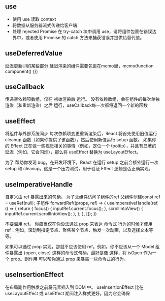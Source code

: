 ## use
- 使用 use 读取 context
- 将数据从服务器流式传递给客户端
- 处理 rejected Promise
在 try-catch 块中调用 use，请将组件包裹在错误边界中，或者使用 Promise 的 catch 方法来捕获错误并提供给替代值。

## useDeferredValue
延迟更新UI的某些部分
延迟渲染的组件需要包裹在memo里，memo(function component() {})

## useCallback
传递空依赖项数组，仅在 初始渲染后 运行。
没有依赖数组，会在组件的每次单独渲染（和重新渲染）之后 运行，useCallback每一次都将返回一个新的函数

## useEffect
将组件与外部系统同步
每次依赖项变更重新渲染后，React 将首先使用旧值运行 cleanup 函数（如果你提供了该函数），然后使用新值运行 setup 函数。
如果你的 Effect 正在做一些视觉相关的事情（例如，定位一个 tooltip），并且有显著的延迟（例如，它会闪烁），那么将 useEffect 替换为 useLayoutEffect。

为了 帮助你发现 bug，在开发环境下，React 在运行 setup 之前会额外运行一次setup 和 cleanup。这是一个压力测试，用于验证 Effect 逻辑是否正确实现。

## useImperativeHandle
自定义由 ref 暴露出来的句柄。
为了父组件访问子组件的ref
父组件创建const ref = useRef(null);
子组件 forwardRef((props, ref) => {
    useImperativeHandle(ref, () => {
    return {
      focus() {
        inputRef.current.focus();
      },
      scrollIntoView() {
        inputRef.current.scrollIntoView();
      },
    };
  }, []);
})

不要滥用 ref。 你应当仅在你没法通过 prop 来表达 命令式 行为的时候才使用 ref：例如，滚动到指定节点、聚焦某个节点、触发一次动画，以及选择文本等等。

如果可以通过 prop 实现，那就不应该使用 ref。例如，你不应该从一个 Model 组件暴露出 {open, close} 这样的命令式句柄，最好是像 <Modal isOpen={isOpen} /> 这样，将 isOpen 作为一个 prop。副作用 可以帮你通过 prop 来暴露一些命令式的行为。



## useInsertionEffect
在布局副作用触发之前将元素插入到 DOM 中。
useInsertionEffect 比在 useLayoutEffect 或 useEffect 期间注入样式更好。因为它会确保 <style> 标签在其它 Effect 运行前被注入。否则，正常的 Effect 中的布局计算将由于过时的样式而出错。
if (typeof window === 'undefined') {
  collectedRulesSet.add(rule);
}
## useLayoutEffect
useLayoutEffect 可能会影响性能。尽可能使用 useEffect。
useLayoutEffect 是 useEffect 的一个版本，在浏览器重新绘制屏幕之前触发。

## useMemo
在每次重新渲染的时候能够缓存计算的结果。
要缓存计算值的函数。它应该是一个没有任何参数的纯函数，并且可以返回任意类型。

## useOptimistic
更乐观地更新用户界面


## useReducer
useReducer 和 useState 非常相似，但是它可以让你把状态更新逻辑从事件处理函数中移动到组件外部。
const [state, dispatch] = useReducer(reducer, { name: 'Taylor', age: 42 });
state 是只读的。即使是对象或数组也不要尝试修改它：

## useRef
帮助引用一个不需要渲染的值。可以是intervalId等
ref不会触发重新渲染

## useState
同一事件中进行多次更新，如果直接修改变量只会执行一次，因为不会更新已经运行代码中的状态，可以使用更新函数

## useSyncExternalStore
useSyncExternalStore是一个让你订阅外部 store 

## useTransition
在不阻塞 UI 的情况下更新状态

cache 也推荐用于 记忆化数据获取，而 useMemo 只应用于计算。应该使用 memo 防止组件在其 props 未更改时重新渲染。

## lazy
const component = lazy(() => import('component'))
在组件第一次渲染前延迟加载这个组件的代码，组件将被缓存


## startTransition
在不阻塞UI的情况下更新state，函数必须是同步的
startTransition(() => {
  setTab(nextTab);
});


指针事件包含鼠标事件


forwardRef 允许组件使用 ref 将 DOM 节点暴露给父组件。

useAsyncEffect



# 为什么类组件的渲染方法返回 ReactNode，而函数组件返回 ReactElement？

在React开发中，JSX.Element、ReactNode 和 ReactElement 这三个类型分别代表不同级别的React组件树中的元素，它们在不同的上下文中有着各自的用途。
以下是它们的区别及使用场景的概述：

JSX.Element

定义：
JSX.Element 是当你编写 JSX 语法时，编译器（如Babel）将这些语法转化为等效的 React.createElement() 调用所返回的对象类型。例如，以下 JSX 代码：

const myElement = <div>Hello, World!</div>;
在编译后实际上会变为：

const myElement = React.createElement("div", null, "Hello, World!");
这里的 myElement 类型就是 JSX.Element。

使用场景：

作为组件的返回值：在React组件中，当你直接返回一个JSX表达式（如 <div>...</div>），该组件的返回类型就是 JSX.Element。
作为函数参数：当某个函数接受一个React元素作为参数时，可以将其类型声明为 JSX.Element。例如，一个负责渲染特定元素的高阶组件（HOC）可能有这样的签名：
function withSomeEnhancement(WrappedComponent: React.ComponentType): (props: Props) => JSX.Element { ... }
作为数组元素或对象属性：当需要存储或传递一系列React元素（如在数组中存储多个子组件，或在对象字面量中作为属性值）时，这些元素的类型应为 JSX.Element。
ReactNode

定义：
ReactNode 是一个更宽泛的类型，它包含了所有React认为合法的“节点”，不仅包括 JSX.Element，还包括以下几种类型：

字符串（string）
数字（number）
布尔值（boolean）
null 或 undefined
ReactFragment（由数组或<>...</>语法创建的多个并列子元素）
ReactPortal（用于将子元素插入到DOM的其他位置，如ReactDOM.createPortal()返回的类型）
使用场景：

作为组件的children属性：当一个组件允许接收任意类型的子元素（不仅仅是单一的React元素）时，其 children 属性类型通常被声明为 ReactNode。
这样可以接收字符串、数字、布尔值、空值、React元素数组、Fragments等。
泛型约束：在需要处理可能包含多种React节点类型的集合或结构时，可以使用 ReactNode 作为泛型约束，确保这些结构只包含React认可的节点类型。
ReactElement

定义：
ReactElement 是React组件树中的基础构建块，是一个JavaScript对象，表示一个具体的React组件实例及其相关的属性和子元素。它的结构通常如下：

interface ReactElement<P = any, T extends string | JSXElementConstructor<any> = string | JSXElementConstructor<any>> {
  type: T;
  props: P;
  key?: Key | null;
}
其中：

type：表示组件类型，可以是字符串（HTML标签名）或一个React组件构造函数。
props：一个对象，包含传递给组件的所有属性和方法。
key：可选的，用于React内部的高效更新和排序。
使用场景：

低级别操作：直接操作React组件树（如在自定义的shouldComponentUpdate、React.Children.map等方法中）时，可能会遇到 ReactElement 对象。
类型细化：在需要确保变量或参数具体为React组件实例（而非其他ReactNode类型）时，可以使用 ReactElement 类型。
尽管在大多数情况下，JSX.Element 已足够，但在某些涉及更底层React API或高级类型技巧的场景中，可能需要明确使用 ReactElement。
总结来说：

JSX.Element：用于表示由JSX编译出的单个React元素，常用于组件返回值、函数参数和数据结构。
ReactNode：涵盖所有React允许的节点类型，包括但不限于React元素、基本类型值、Fragments和Portals，常用于组件的children属性和需要处理多种节点类型的情况。
ReactElement：最底层的React组件实例表示，用于直接操作组件树或在需要精确类型控制时使用。
在实际编码中，通常较少直接指定为 ReactElement 类型，更多使用 JSX.Element。
回到顶部
为什么类组件的渲染方法返回 ReactNode，而函数组件返回 ReactElement？
事实上，他们确实返回了不同的东西。组件返回：
render(): ReactNode;

函数是“无状态组件”：

 interface StatelessComponent<P = {}> {
    (props: P & { children?: ReactNode }, context?: any): ReactElement | null;
    // ... doesn't matter
}


# 副作用函数
‌副作用函数‌是指函数在执行过程中除了返回函数值外，还对外部环境产生额外的影响。这种影响可能包括修改全局变量、修改传入的参数或其他外部数据等。


# state
随着时间的推移而变化，并且无法从任何东西中计算出来。